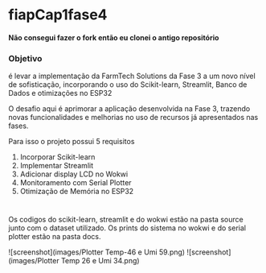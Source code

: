 # fiapCap1fase4
#### Não consegui fazer o fork então eu clonei o antigo repositório

### Objetivo

é levar a implementação da FarmTech Solutions da Fase 3 a um novo nível de sofisticação, incorporando o uso do Scikit-learn, Streamlit, Banco de Dados e otimizações no ESP32

O desafio aqui é aprimorar a aplicação desenvolvida na Fase 3, trazendo novas funcionalidades e melhorias no uso de recursos já apresentados nas fases.

Para isso o projeto possui 5 requisitos
1) Incorporar Scikit-learn
2) Implementar Streamlit
3) Adicionar display LCD no Wokwi
4) Monitoramento com Serial Plotter
5) Otimização de Memória no ESP32
#
Os codigos do scikit-learn, streamlit e do wokwi estão na pasta source junto com o dataset utilizado. Os prints do sistema no wokwi e do serial plotter estão na pasta docs.

![screenshot](images/Plotter Temp-46 e Umi 59.png)
![screenshot](images/Plotter Temp 26 e Umi 34.png)

